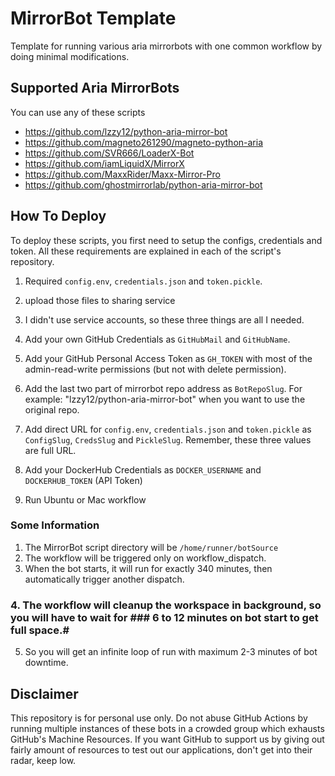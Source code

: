 # MirrorBot Template

Template for running various aria mirrorbots with one common workflow by doing minimal modifications.

## Supported Aria MirrorBots

You can use any of these scripts

- https://github.com/lzzy12/python-aria-mirror-bot
- https://github.com/magneto261290/magneto-python-aria
- https://github.com/SVR666/LoaderX-Bot
- https://github.com/iamLiquidX/MirrorX
- https://github.com/MaxxRider/Maxx-Mirror-Pro
- https://github.com/ghostmirrorlab/python-aria-mirror-bot


## How To Deploy 
To deploy these scripts, you first need to setup the configs, credentials and token.
All these requirements are explained in each of the script's repository.


1. Required  `config.env`, `credentials.json` and `token.pickle`.
2. upload those files to sharing service 
3. I didn't use service accounts, so these three things are all I needed.



1. Add your own GitHub Credentials as `GitHubMail` and `GitHubName`.
2. Add your GitHub Personal Access Token as `GH_TOKEN` with most of the admin-read-write permissions (but not with delete permission).
3. Add the last two part of mirrorbot repo address as `BotRepoSlug`. For example: "lzzy12/python-aria-mirror-bot" when you want to use the original repo.
4. Add direct URL for `config.env`, `credentials.json` and `token.pickle` as `ConfigSlug`, `CredsSlug` and `PickleSlug`. Remember, these three values are full URL.
5. Add your DockerHub Credentials as `DOCKER_USERNAME` and `DOCKERHUB_TOKEN` (API Token)
6. Run Ubuntu or Mac workflow 


### Some Information

1. The MirrorBot script directory will be `/home/runner/botSource`
2. The workflow will be triggered only on workflow_dispatch.
3. When the bot starts, it will run for exactly 340 minutes, then automatically trigger another dispatch.
### 4. The workflow will cleanup the workspace in background, so you will have to wait for ### 6 to 12 minutes on bot start to get full space.#
5. So you will get an infinite loop of run with maximum 2-3 minutes of bot downtime.

## Disclaimer

This repository is for personal use only.
Do not abuse GitHub Actions by running multiple instances of these bots in a crowded group which exhausts GitHub's Machine Resources.
If you want GitHub to support us by giving out fairly amount of resources to test out our applications, don't get into their radar, keep low.
